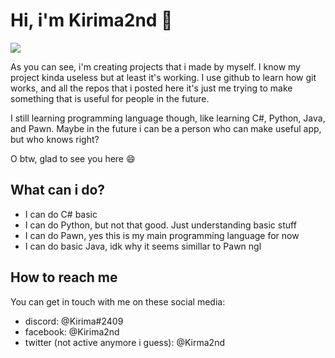 # Hi, i'm Kirima2nd 👋
![](https://raw.githubusercontent.com/Kirima2nd/kirima2nd.github.io/gh-pages/assets/img/banner.png)

As you can see, i'm creating projects that i made by myself. I know my project kinda useless but at least it's working. I use github to learn how git works, and all the repos that i posted here it's just me trying to make something that is useful for people in the future.

I still learning programming language though, like learning C#, Python, Java, and Pawn. Maybe in the future i can be a person who can make useful app, but who knows right?

O btw, glad to see you here 😄

## What can i do?
* I can do C# basic
* I can do Python, but not that good. Just understanding basic stuff
* I can do Pawn, yes this is my main programming language for now
* I can do basic Java, idk why it seems simillar to Pawn ngl

## How to reach me
You can get in touch with me on these social media:

* discord: @Kirima#2409
* facebook: @Kirima2nd
* twitter (not active anymore i guess): @Kirma2nd

